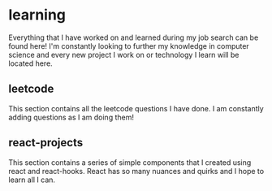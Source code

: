 # learning

Everything that I have worked on and learned during my job search can be found here! I'm constantly looking to further my knowledge in computer science and every new project I work on or technology I learn will be located here.

## leetcode

This section contains all the leetcode questions I have done. I am constantly adding questions as I am doing them!


## react-projects

This section contains a series of simple components that I created using react and react-hooks. React has so many nuances and quirks and I hope to learn all I can.
